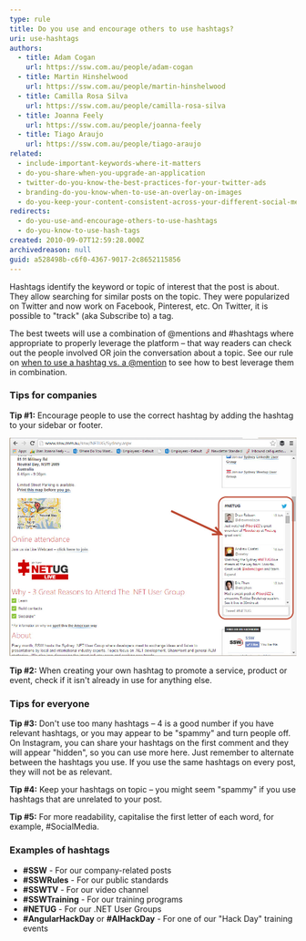 ```yaml
---
type: rule
title: Do you use and encourage others to use hashtags?
uri: use-hashtags
authors:
  - title: Adam Cogan
    url: https://ssw.com.au/people/adam-cogan
  - title: Martin Hinshelwood
    url: https://ssw.com.au/people/martin-hinshelwood
  - title: Camilla Rosa Silva
    url: https://ssw.com.au/people/camilla-rosa-silva
  - title: Joanna Feely
    url: https://ssw.com.au/people/joanna-feely
  - title: Tiago Araujo
    url: https://ssw.com.au/people/tiago-araujo
related:
  - include-important-keywords-where-it-matters
  - do-you-share-when-you-upgrade-an-application
  - twitter-do-you-know-the-best-practices-for-your-twitter-ads
  - branding-do-you-know-when-to-use-an-overlay-on-images
  - do-you-keep-your-content-consistent-across-your-different-social-media-platforms
redirects:
  - do-you-use-and-encourage-others-to-use-hashtags
  - do-you-know-to-use-hash-tags
created: 2010-09-07T12:59:28.000Z
archivedreason: null
guid: a528498b-c6f0-4367-9017-2c8652115856
---
```

Hashtags identify the keyword or topic of interest that the post is about. They allow searching for similar posts on the topic. They were popularized on Twitter and now work on Facebook, Pinterest, etc. On Twitter, it is possible to "track" (aka Subscribe to) a tag.  

<!--endintro-->

The best tweets will use a combination of @mentions and #hashtags where appropriate to properly leverage the platform – that way readers can check out the people involved OR join the conversation about a topic. See our rule on [when to use a hashtag vs. a @mention](/do-you-know-when-to-use-a-hashtag-vs-a-mention) to see how to best leverage them in combination.

### Tips for companies

**Tip #1:** Encourage people to use the correct hashtag by adding the hashtag to your sidebar or footer.

![Figure: On www.ssw.com.au/ssw/netug you can see the sidebar shows a feed with the hashtag used](hashtag-stream.jpg)

**Tip #2:** When creating your own hashtag to promote a service, product or event, check if it isn't already in use for anything else.

### Tips for everyone

**Tip #3:** Don't use too many hashtags – 4 is a good number if you have relevant hashtags, or you may appear to be "spammy" and turn people off. On Instagram, you can share your hashtags on the first comment and they will appear "hidden", so you can use more here. Just remember to alternate between the hashtags you use. If you use the same hashtags on every post, they will not be as relevant.

**Tip #4:** Keep your hashtags on topic – you might seem "spammy" if you use hashtags that are unrelated to your post.

**Tip #5:** For more readability, capitalise the first letter of each word, for example, #SocialMedia.

### Examples of hashtags 

* **\#SSW** - For our company-related posts
* **\#SSWRules** - For our public standards
* **\#SSWTV** - For our video channel
* **\#SSWTraining** - For our training programs
* **\#NETUG** - For our .NET User Groups
* **\#AngularHackDay** or **\#AIHackDay** - For one of our "Hack Day" training events
